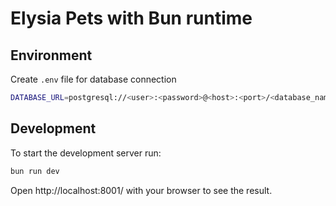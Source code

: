 # Elysia Pets with Bun runtime

## Environment
Create `.env` file for database connection

```bash
DATABASE_URL=postgresql://<user>:<password>@<host>:<port>/<database_name>
```

## Development
To start the development server run:
```bash
bun run dev
```

Open http://localhost:8001/ with your browser to see the result.
